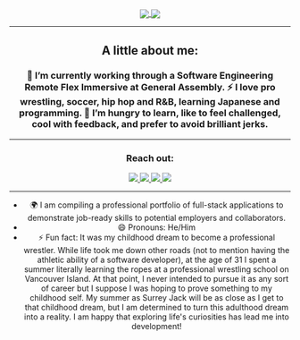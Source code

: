<div align="center">
   <a href="#"><img align="center" src="https://github-readme-stats.vercel.app/api?username=TonyPurple&hide=stars,issues&include_all_commits=true&count_private=true&show_icons=true&theme=react" />  </a>
   <a href="#"><img align="center" src="https://github-readme-stats.vercel.app/api/top-langs/?username=TonyPurple&layout=compact&theme=react" /></a> 
   <hr>
  <h2>A little about me:</h2>
  <h3>🔭 I’m currently working through a Software Engineering Remote Flex Immersive at General Assembly. ⚡ I love pro wrestling, soccer, hip hop and R&B, learning Japanese and programming. 🌱  I’m hungry to learn, like to feel challenged, cool with feedback, and prefer to avoid brilliant jerks.  </h3>
  <hr>
   <div>
      <h3>Reach out:</h3>
      <a href="https://www.benmanley.biz/"><img src="https://img.shields.io/badge/-Personal_Website-000000?style=flat-square&logo=Coderwall&logoColor=white" />  </a>
      <a href="https://www.linkedin.com/in/anthony-vanoni/"><img src="https://img.shields.io/badge/-LinkedIn-0077B5?style=flat-square&logo=LinkedIn&logoColor=white" />  </a>
      <a href="https://github.com/TonyPurple"><img src="https://img.shields.io/github/followers/TonyPurple?color=black&label=GitHub&logo=GitHub&logoColor=white&style=flat-square" />  </a>
      <a href="mailto: tony.vanoni@outlook.com"><img src="https://img.shields.io/badge/-Gmail-D14836?style=flat-square&logo=Gmail&logoColor=white" />  </a>
   </div>
   <hr>

- 🌍 I am compiling a professional portfolio of full-stack applications to demonstrate job-ready skills to potential employers and collaborators.
- 😄 Pronouns: He/Him
- ⚡ Fun fact: It was my childhood dream to become a professional wrestler. While life took me down other roads (not to mention having the athletic ability of a software developer), at the age of 31 I spent a summer literally learning the ropes at a professional wrestling school on Vancouver Island. At that point, I never intended to pursue it as any sort of career but I suppose I was hoping to prove something to my childhood self. My summer as Surrey Jack will be as close as I get to that childhood dream, but I am determined to turn this adulthood dream into a reality. I am happy that exploring life's curiosities has lead me into development!
  </div>


